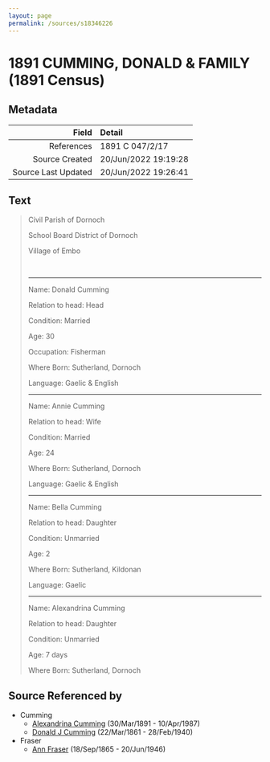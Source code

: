 ```yaml
---
layout: page
permalink: /sources/s18346226
---
```


# 1891 CUMMING, DONALD & FAMILY (1891 Census)

## Metadata

Field | Detail
---:|:---
References | 1891 C 047/2/17
Source Created | 20/Jun/2022 19:19:28
Source Last Updated | 20/Jun/2022 19:26:41

## Text

> Civil Parish of Dornoch
>
> School Board District of Dornoch
>
> Village of Embo
>
> <br/>
>
> ---
>
> Name: Donald Cumming
>
> Relation to head: Head
>
> Condition: Married
>
> Age: 30
>
> Occupation: Fisherman
>
> Where Born: Sutherland, Dornoch
>
> Language: Gaelic & English
>
> ---
>
> Name: Annie Cumming
>
> Relation to head: Wife
>
> Condition: Married
>
> Age: 24
>
> Where Born: Sutherland, Dornoch
>
> Language: Gaelic & English
>
> ---
>
> Name: Bella Cumming
>
> Relation to head: Daughter
>
> Condition: Unmarried
>
> Age: 2
>
> Where Born: Sutherland, Kildonan
>
> Language: Gaelic
>
> ---
>
> Name: Alexandrina Cumming
>
> Relation to head: Daughter
>
> Condition: Unmarried
>
> Age: 7 days
>
> Where Born: Sutherland, Dornoch
>

## Source Referenced by

* Cumming
  * [Alexandrina Cumming](../people/@57186713@-alexandrina-cumming-b1891-3-30-d1987-4-10.md) (30/Mar/1891 - 10/Apr/1987)
  * [Donald J Cumming](../people/@20465544@-donald-j-cumming-b1861-3-22-d1940-2-28.md) (22/Mar/1861 - 28/Feb/1940)
* Fraser
  * [Ann Fraser](../people/@70425788@-ann-fraser-b1865-9-18-d1946-6-20.md) (18/Sep/1865 - 20/Jun/1946)
